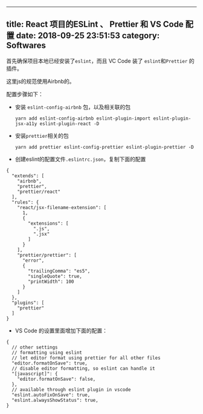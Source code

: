 
---
title: React 项目的ESLint 、 Prettier 和 VS Code 配置
date: 2018-09-25 23:51:53
category: Softwares
---

    
    
首先确保项目本地已经安装了`eslint`，而且 VC Code 装了 `eslint`和`Prettier` 的插件。

这里js的规范使用Airbnb的。

配置步骤如下：

- 安装 `eslint-config-airbnb` 包，以及相关联的包
    ```
    yarn add eslint-config-airbnb eslint-plugin-import eslint-plugin-jsx-a11y eslint-plugin-react -D
    ```

- 安装`prettier`相关的包
    ```
    yarn add prettier eslint-config-prettier eslint-plugin-prettier -D
    ```
- 创建eslint的配置文件`.eslintrc.json`，复制下面的配置
```
{
  "extends": [
    "airbnb",
    "prettier",
    "prettier/react"
  ],
  "rules": {
    "react/jsx-filename-extension": [
      1,
      {
        "extensions": [
          ".js",
          ".jsx"
        ]
      }
    ],
    "prettier/prettier": [
      "error",
      {
        "trailingComma": "es5",
        "singleQuote": true,
        "printWidth": 100
      }
    ]
  },
  "plugins": [
    "prettier"
  ]
}
```

- VS Code 的设置里面增加下面的配置：
```
{
  // other settings
  // formatting using eslint
  // let editor format using prettier for all other files
  "editor.formatOnSave": true,
  // disable editor formatting, so eslint can handle it
  "[javascript]": {
    "editor.formatOnSave": false,
  },
  // available through eslint plugin in vscode
  "eslint.autoFixOnSave": true,
  "eslint.alwaysShowStatus": true,
}
```
